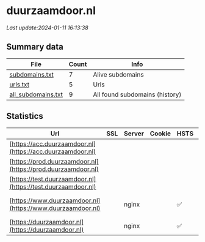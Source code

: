 # duurzaamdoor.nl
*Last update:2024-01-11 16:13:38*
## Summary data
| File       | Count | Info |
|------------|-------|------|
|[subdomains.txt](/data/duurzaamdoor/subdomains.txt)|7|Alive subdomains|
|[urls.txt](/data/duurzaamdoor/urls.txt)|5|Urls|
|[all_subdomains.txt](/data/duurzaamdoor/all_subdomains.txt)|9|All found subdomains (history)|
## Statistics
| Url | SSL | Server | Cookie | HSTS | CSP | XFO | XXP | RP | Tech |
|------------|-------|------|------|------|------|------|------|------|------|
|[https://acc.duurzaamdoor.nl](https://acc.duurzaamdoor.nl)| | | | | | | |:white_check_mark: |Basic Nginx|
|[https://prod.duurzaamdoor.nl](https://prod.duurzaamdoor.nl)| | | | | | | |:white_check_mark: |HSTS Nginx|
|[https://test.duurzaamdoor.nl](https://test.duurzaamdoor.nl)| | | | | | | |:white_check_mark: |Basic Nginx|
|[https://www.duurzaamdoor.nl](https://www.duurzaamdoor.nl)| |nginx| |:white_check_mark: | |:white_check_mark: |:white_check_mark: |:white_check_mark: |Drupal:10 HSTS Nginx...|
|[https://duurzaamdoor.nl](https://duurzaamdoor.nl)| |nginx| |:white_check_mark: | |:white_check_mark: |:white_check_mark: |:white_check_mark: |HSTS Nginx|